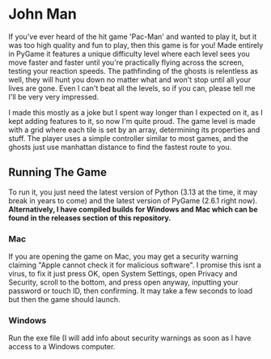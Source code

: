 # John Man

If you've ever heard of the hit game 'Pac-Man' and wanted to play it, but it was too high quality and fun to play, then this game is for you! Made entirely in PyGame it features a unique difficulty level where each level sees you move faster and faster until you're practically flying across the screen, testing your reaction speeds. The pathfinding of the ghosts is relentless as well, they will hunt you down no matter what and won't stop until all your lives are gone. Even I can't beat all the levels, so if you can, please tell me I'll be very very impressed.

I made this mostly as a joke but I spent way longer than I expected on it, as I kept adding features to it, so now I'm quite proud. The game level is made with a grid where each tile is set by an array, determining its properties and stuff. The player uses a simple controller similar to most games, and the ghosts just use manhattan distance to find the fastest route to you.

## Running The Game

To run it, you just need the latest version of Python (3.13 at the time, it may break in years to come) and the latest version of PyGame (2.6.1 right now). **Alternatively, I have compiled builds for Windows and Mac which can be found in the releases section of this repository.**

### Mac
If you are opening the game on Mac, you may get a security warning claiming "Apple cannot check it for malicious software". I promise this isnt a virus, to fix it just press OK, open System Settings, open Privacy and Security, scroll to the bottom, and press open anyway, inputting your password or touch ID, then confirming. It may take a few seconds to load but then the game should launch.

### Windows
Run the exe file (I will add info about security warnings as soon as I have access to a Windows computer.
